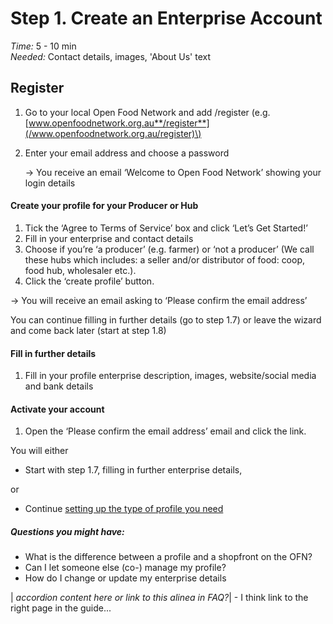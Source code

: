 # Step 1. Create an Enterprise Account

_Time:_ 5 - 10 min   
_Needed:_ Contact details, images, 'About Us' text

## Register

1. Go to your local Open Food Network and add /register \(e.g. [www.openfoodnetwork.org.au**/register**](/www.openfoodnetwork.org.au/register)\)
2. Enter your email address and choose a password

   → You receive an email ‘Welcome to Open Food Network’ showing your login details

#### Create your profile for your Producer or Hub

1. Tick the ‘Agree to Terms of Service’ box and click ‘Let’s Get Started!’
2. Fill in your enterprise and contact details
3. Choose if you’re ‘a producer’ \(e.g. farmer\) or ‘not a producer’ \(We call these hubs which includes: a seller and/or distributor of food: coop, food hub, wholesaler etc.\).
4. Click the ‘create profile’ button.

→ You will receive an email asking to ‘Please confirm the email address’

You can continue filling in further details \(go to step 1.7\) or leave the wizard and come back later \(start at step 1.8\)

#### Fill in further details

1. Fill in your profile enterprise description, images, website/social media and bank details

#### Activate your account

1. Open the ‘Please confirm the email address’ email and click the link. 

You will either

* Start with step 1.7, filling in further enterprise details,

or

* Continue [setting up the type of profile you need](select-profile.md)

##### _Questions you  might have:_

* What is the difference between a profile and a shopfront on the OFN?
* Can I let someone else \(co-\) manage my profile?
* How do I change or update my enterprise details

\| _accordion content here or link to this alinea in FAQ?_\| - I think link to the right page in the guide...

